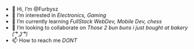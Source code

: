 - 👋 Hi, I’m @Furbysz
- 👀 I’m interested in *Electronics, Gaming*
- 🌱 I’m currently learning *FullStack WebDev, Mobile Dev, chess*
- 💞️ I’m looking to collaborate on *Those 2 bun buns i just bought at bakery ( ͡° ͜ʖ ͡°)*
- 📫 How to reach me *DONT*

